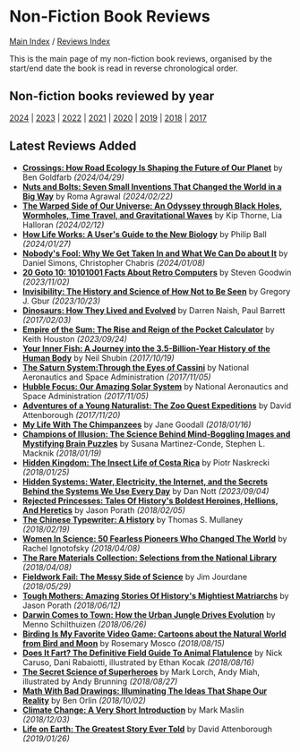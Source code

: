 # Non-Fiction Book Reviews

[Main Index](../../README.md) / [Reviews Index](../README.md)

This is the main page of my non-fiction book reviews, organised by the start/end date the book is read in reverse chronological order.

## Non-fiction books reviewed by year
[2024](2024/README.md) | [2023](2023/README.md) | [2022](2022/README.md) | [2021](2021/README.md) | [2020](2020/README.md) | [2019](2019/README.md) | [2018](2018/README.md) | [2017](2017/README.md)

## Latest Reviews Added
- [**Crossings: How Road Ecology Is Shaping the Future of Our Planet**](2024/20240429-Crossings.md) by Ben Goldfarb *(2024/04/29)*
- [**Nuts and Bolts: Seven Small Inventions That Changed the World in a Big Way**](2024/20240222-NutsBolts.md) by Roma Agrawal *(2024/02/22)*
- [**The Warped Side of Our Universe: An Odyssey through Black Holes, Wormholes, Time Travel, and Gravitational Waves**](2024/20240212-WarpedSideOurUniverse.md) by Kip Thorne, Lia Halloran *(2024/02/12)*
- [**How Life Works: A User's Guide to the New Biology**](2024/20240127-HowLifeWorks.md) by Philip Ball *(2024/01/27)*
- [**Nobody's Fool: Why We Get Taken In and What We Can Do about It**](2024/20240108-NobodysFool.md) by Daniel Simons, Christopher Chabris *(2024/01/08)*
- [**20 Goto 10: 10101001 Facts About Retro Computers**](2023/20231102-20Goto10.md) by Steven Goodwin *(2023/11/02)*
- [**Invisibility: The History and Science of How Not to Be Seen**](2023/20231023-Invisibility.md) by Gregory J. Gbur *(2023/10/23)*
- [**Dinosaurs: How They Lived and Evolved**](2017/20170203-DinosaursLivedEvolved.md) by Darren Naish, Paul Barrett *(2017/02/03)*
- [**Empire of the Sum: The Rise and Reign of the Pocket Calculator**](2023/20230924-EmpireSum.md) by Keith Houston *(2023/09/24)*
- [**Your Inner Fish: A Journey into the 3.5-Billion-Year History of the Human Body**](2017/20171019-YourInnerFish.md) by Neil Shubin *(2017/10/19)*
- [**The Saturn System:Through the Eyes of Cassini**](2017/20171105-SaturnSystemEyesCassini.md) by National Aeronautics and Space Administration *(2017/11/05)*
- [**Hubble Focus: Our Amazing Solar System**](2017/20171105-HubbleFocusAmazingSolarSystem.md) by National Aeronautics and Space Administration *(2017/11/05)*
- [**Adventures of a Young Naturalist: The Zoo Quest Expeditions**](2017/20171120-AdventuresYoungNaturalist.md) by David Attenborough *(2017/11/20)*
- [**My Life With The Chimpanzees**](2018/20180116-LifeChimpanzees.md) by Jane Goodall *(2018/01/16)*
- [**Champions of Illusion: The Science Behind Mind-Boggling Images and Mystifying Brain Puzzles**](2018/20180119-ChampionsOfIllusion.md) by Susana Martinez-Conde, Stephen L. Macknik *(2018/01/19)*
- [**Hidden Kingdom: The Insect Life of Costa Rica**](2018/20180125-HiddenKingdom.md) by Piotr Naskrecki *(2018/01/25)*
- [**Hidden Systems: Water, Electricity, the Internet, and the Secrets Behind the Systems We Use Every Day**](2023/20230904-HiddenSystems.md) by Dan Nott *(2023/09/04)*
- [**Rejected Princesses: Tales Of History's Boldest Heroines, Hellions, And Heretics**](2018/20180205-RejectedPrincesses.md) by Jason Porath *(2018/02/05)*
- [**The Chinese Typewriter: A History**](2018/20180219-ChineseTypewriter.md) by Thomas S. Mullaney *(2018/02/19)*
- [**Women In Science: 50 Fearless Pioneers Who Changed The World**](2018/20180408-RareMaterialsCollection.md) by Rachel Ignotofsky *(2018/04/08)*
- [**The Rare Materials Collection: Selections from the National Library**](2018/20180408-RareMaterialsCollection.md) *(2018/04/08)*
- [**Fieldwork Fail: The Messy Side of Science**](2018/20180529-FieldworkFail.md) by Jim Jourdane *(2018/05/29)*
- [**Tough Mothers: Amazing Stories Of History's Mightiest Matriarchs**](2018/20180612-ToughMothers.md) by Jason Porath *(2018/06/12)*
- [**Darwin Comes to Town: How the Urban Jungle Drives Evolution**](2018/20180626-DarwinComesToTown.md) by Menno Schilthuizen *(2018/06/26)*
- [**Birding Is My Favorite Video Game: Cartoons about the Natural World from Bird and Moon**](2018/20180815-BirdingFavouriteVideoGame.md) by Rosemary Mosco *(2018/08/15)*
- [**Does It Fart? The Definitive Field Guide To Animal Flatulence**](2018/20180816-DoesItFart.md) by Nick Caruso, Dani Rabaiotti, illustrated by Ethan Kocak *(2018/08/16)*
- [**The Secret Science of Superheroes**](2018/20180827-SecretScienceSuperheroes.md) by Mark Lorch, Andy Miah, illustrated by Andy Brunning *(2018/08/27)*
- [**Math With Bad Drawings: Illuminating The Ideas That Shape Our Reality**](2018/20181002-MathBadDrawings.md) by Ben Orlin *(2018/10/02)*
- [**Climate Change: A Very Short Introduction**](2018/20181203-ClimateChangeVeryShortIntroduction.md) by Mark Maslin *(2018/12/03)*
- [**Life on Earth: The Greatest Story Ever Told**](2019/20190126-LifeOnEarth.md) by David Attenborough *(2019/01/26)*
